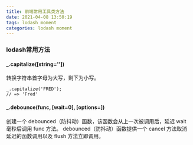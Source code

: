 ```yaml
---
title: 前端常用工具类方法
date: 2021-04-08 13:50:19
tags: lodash moment
categories: lodash moment
---
```


### lodash常用方法

#### _.capitalize([string=''])
转换字符串首字母为大写，剩下为小写。

```
_.capitalize('FRED');
// => 'Fred'
```
#### _.debounce(func, [wait=0], [options=])
创建一个 debounced（防抖动）函数，该函数会从上一次被调用后，延迟 wait 毫秒后调用 func 方法。 debounced（防抖动）函数提供一个 cancel 方法取消延迟的函数调用以及 flush 方法立即调用。
<!--more-->
